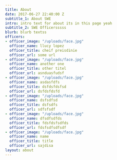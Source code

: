 ```yaml
---
title: About
date: 2017-06-27 22:40:00 Z
subtitle_1: About SWE
intro: intro text for about its in this page yeah
subtitle_2: SWE Officersssss
blurb: blurb textss
officers:
- officer_image: "/uploads/face.jpg"
  officer_name: llucy lopez
  officer_title: cheif preisdinie
  officer_url: some url
- officer_image: "/uploads/face.jpg"
  officer_name: another one
  officer_title: other titel
  officer_url: asnduasfudsf
- officer_image: "/uploads/face.jpg"
  officer_name: asdasfdfs
  officer_title: dsfdsfdsfsd
  officer_url: dsfdsfdsfd
- officer_image: "/uploads/face.jpg"
  officer_name: dsfsdfsd
  officer_title: dsfsdfs
  officer_url: sdfsfsdf
- officer_image: "/uploads/face.jpg"
  officer_name: dfsdfsdfds
  officer_title: fdsfdsfsdfds
  officer_url: fdsfsdfsdfsdf
- officer_image: "/uploads/face.jpg"
  officer_name: name
  officer_title: title
  officer_url: sajdisa
layout: about
---
```


